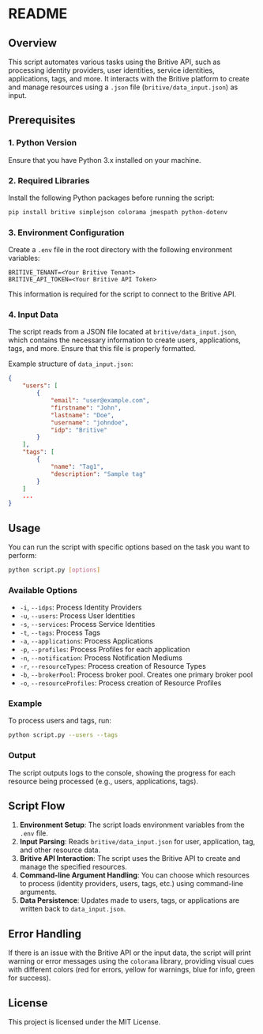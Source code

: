 
# README

## Overview

This script automates various tasks using the Britive API, such as processing identity providers, user identities, service identities, applications, tags, and more. It interacts with the Britive platform to create and manage resources using a `.json` file (`britive/data_input.json`) as input.

## Prerequisites

### 1. Python Version

Ensure that you have Python 3.x installed on your machine.

### 2. Required Libraries

Install the following Python packages before running the script:

```bash
pip install britive simplejson colorama jmespath python-dotenv
```

### 3. Environment Configuration

Create a `.env` file in the root directory with the following environment variables:

```
BRITIVE_TENANT=<Your Britive Tenant>
BRITIVE_API_TOKEN=<Your Britive API Token>
```

This information is required for the script to connect to the Britive API.

### 4. Input Data

The script reads from a JSON file located at `britive/data_input.json`, which contains the necessary information to create users, applications, tags, and more. Ensure that this file is properly formatted.

Example structure of `data_input.json`:

```json
{
    "users": [
        {
            "email": "user@example.com",
            "firstname": "John",
            "lastname": "Doe",
            "username": "johndoe",
            "idp": "Britive"
        }
    ],
    "tags": [
        {
            "name": "Tag1",
            "description": "Sample tag"
        }
    ]
    ...
}
```

## Usage

You can run the script with specific options based on the task you want to perform:

```bash
python script.py [options]
```

### Available Options

- `-i`, `--idps`: Process Identity Providers
- `-u`, `--users`: Process User Identities
- `-s`, `--services`: Process Service Identities
- `-t`, `--tags`: Process Tags
- `-a`, `--applications`: Process Applications
- `-p`, `--profiles`: Process Profiles for each application
- `-n`, `--notification`: Process Notification Mediums
- `-r`, `--resourceTypes`: Process creation of Resource Types
- `-b`, `--brokerPool`: Process broker pool. Creates one primary broker pool
- `-o`, `--resourceProfiles`: Process creation of Resource Profiles

### Example

To process users and tags, run:

```bash
python script.py --users --tags
```

### Output

The script outputs logs to the console, showing the progress for each resource being processed (e.g., users, applications, tags).

## Script Flow

1. **Environment Setup**: The script loads environment variables from the `.env` file.
2. **Input Parsing**: Reads `britive/data_input.json` for user, application, tag, and other resource data.
3. **Britive API Interaction**: The script uses the Britive API to create and manage the specified resources.
4. **Command-line Argument Handling**: You can choose which resources to process (identity providers, users, tags, etc.) using command-line arguments.
5. **Data Persistence**: Updates made to users, tags, or applications are written back to `data_input.json`.

## Error Handling

If there is an issue with the Britive API or the input data, the script will print warning or error messages using the `colorama` library, providing visual cues with different colors (red for errors, yellow for warnings, blue for info, green for success).

## License

This project is licensed under the MIT License.
